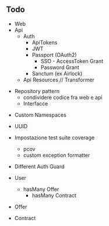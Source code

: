 ## Todo

- Web
- Api
    * Auth
        * ApiTokens
        * JWT
        * Passport (OAuth2)
            * SSO - AccessToken Grant
            * Password Grant
        * Sanctum (ex Airlock)
    * Api Resources // Transformer
* Repository pattern
    * condividere codice fra web e api
    * Interfacce
+ Custom Namespaces
- UUID
- Impostazione test suite coverage
    - pcov
    - custom exception formatter
- Different Auth Guard


- User
    - hasMany Offer
        - hasMany Contract
- Offer
- Contract
